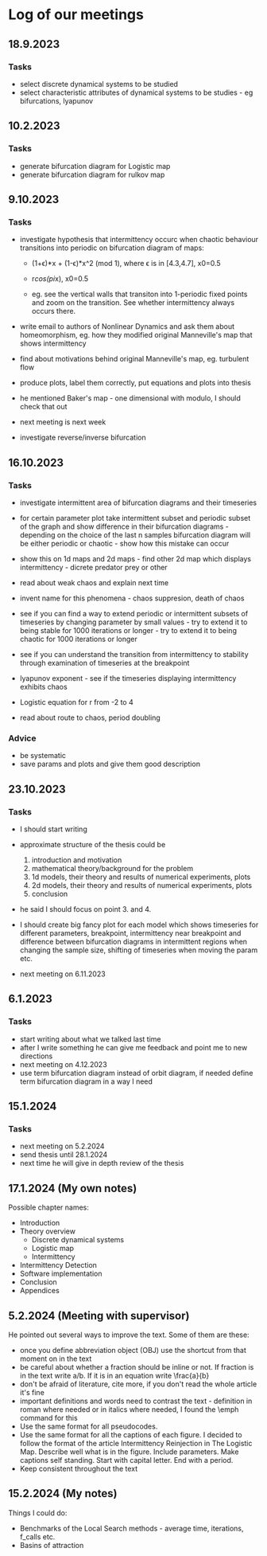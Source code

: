 # Log of our meetings

## 18.9.2023

### Tasks

* select discrete dynamical systems to be studied
* select characteristic attributes of dynamical systems to be studies - eg bifurcations, lyapunov

## 10.2.2023

### Tasks

* generate bifurcation diagram for Logistic map
* generate bifurcation diagram for rulkov map


## 9.10.2023

### Tasks

* investigate hypothesis that intermittency occurc when chaotic behaviour transitions into periodic on bifurcation diagram of maps:
	* (1+ϵ)*x + (1-ϵ)*x^2 (mod 1), where ϵ is in [4.3,4.7], x0=0.5
	* r*cos(pi*x), x0=0.5

	* eg. see the vertical walls that transiton into 1-periodic fixed points and zoom on the transition. See whether intermittency always occurs there.

* write email to authors of Nonlinear Dynamics and ask them about homeomorphism, eg. how they modified original Manneville's map that shows intermittency
* find about motivations behind original Manneville's map, eg. turbulent flow
* produce plots, label them correctly, put equations and plots into thesis
* he mentioned Baker's map - one dimensional with modulo, I should check that out
* next meeting is next week
* investigate reverse/inverse bifurcation


## 16.10.2023

### Tasks

* investigate intermittent area of bifurcation diagrams and their timeseries
* for certain parameter plot take intermittent subset and periodic subset of the graph and show difference in their bifurcation diagrams - depending on the choice of the last n samples bifurcation diagram will be either periodic or chaotic - show how this mistake can occur
* show this on 1d maps and 2d maps - find other 2d map which displays intermittency - dicrete predator prey or other
* read about weak chaos and explain next time
* invent name for this phenomena - chaos suppresion, death of chaos
* see if you can find a way to extend periodic or intermittent subsets of timeseries by changing parameter by small values - try to extend it to being stable for 1000 iterations or longer - try to extend it to being chaotic for 1000 iterations or longer

* see if you can understand the transition from intermittency to stability through examination of timeseries at the breakpoint
* lyapunov exponent - see if the timeseries displaying intermittency exhibits chaos
* Logistic equation for r from -2 to 4
* read about route to chaos, period doubling

### Advice
* be systematic
* save params and plots and give them good description

## 23.10.2023

### Tasks

* I should start writing
* approximate structure of the thesis could be
	1. introduction and motivation
	2. mathematical theory/background for the problem
	3. 1d models, their theory and results of numerical experiments, plots 
	4. 2d models, their theory and results of numerical experiments, plots 
	5. conclusion
* he said I should focus on point 3. and 4.
* I should create big fancy plot for each model which shows timeseries for different parameters, breakpoint, intermittency near breakpoint and difference between bifurcation diagrams in intermittent regions when changing the sample size, shifting of timeseries when moving the param etc.

* next meeting on 6.11.2023

## 6.1.2023

### Tasks

* start writing about what we talked last time
* after I write something he can give me feedback and point me to new directions
* next meeting on 4.12.2023
* use term bifurcation diagram instead of orbit diagram, if needed define term bifurcation diagram in a way I need

## 15.1.2024

### Tasks

* next meeting on 5.2.2024
* send thesis until 28.1.2024
* next time he will give in depth review of the thesis

## 17.1.2024 (My own notes)

Possible chapter names:

* Introduction
* Theory overview
  * Discrete dynamical systems
  * Logistic map
  * Intermittency
* Intermittency Detection
* Software implementation
* Conclusion
* Appendices


## 5.2.2024 (Meeting with supervisor)

He pointed out several ways to improve the text.
Some of them are these:

* once you define abbreviation object (OBJ) use the shortcut from that moment on in the text
* be careful about whether a fraction should be inline or not. If fraction is in the text write a/b. If it is in an equation write \frac{a}{b}
* don't be afraid of literature, cite more, if you don't read the whole article it's fine
* important definitions and words need to contrast the text - definition in roman where needed or in italics where needed, I found the \emph command for this
* Use the same format for all pseudocodes.
* Use the same format for all the captions of each figure. I decided to follow the format of the article Intermittency Reinjection in The Logistic Map. Describe well what is in the figure. Include parameters. Make captions self standing. Start with capital letter. End with a period.
* Keep consistent throughout the text

## 15.2.2024 (My notes)
Things I could do:

* Benchmarks of the Local Search methods - average time, iterations, f_calls etc.
* Basins of attraction